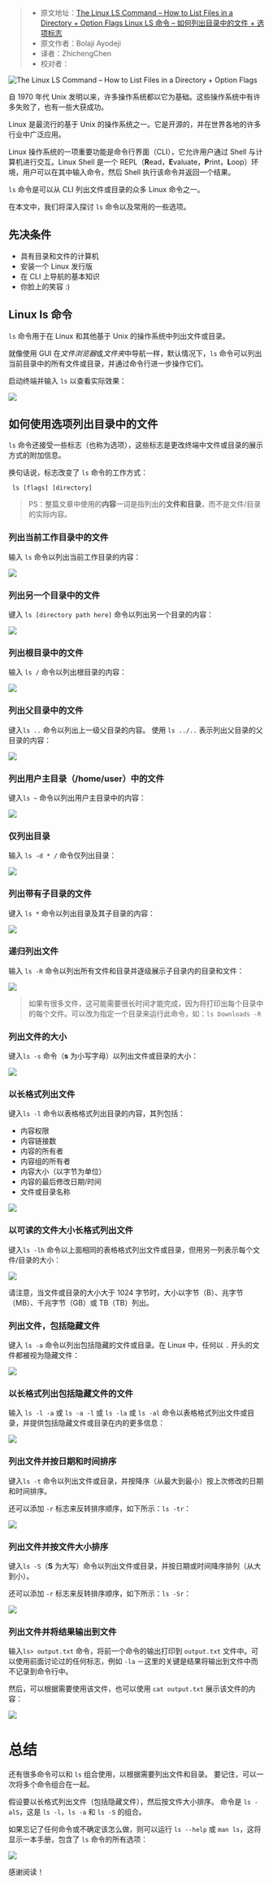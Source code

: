 > -   原文地址：[The Linux LS Command – How to List Files in a Directory + Option Flags Linux LS 命令 – 如何列出目录中的文件 + 选项标志](https://www.freecodecamp.org/news/the-linux-ls-command-how-to-list-files-in-a-directory-with-options/)
> -   原文作者：Bolaji Ayodeji
> -   译者：ZhichengChen
> -   校对者：

![The Linux LS Command – How to List Files in a Directory + Option Flags](https://www.freecodecamp.org/news/content/images/size/w2000/2020/09/article-banner-7.png)

自 1970 年代 Unix 发明以来，许多操作系统都以它为基础。这些操作系统中有许多失败了，也有一些大获成功。

Linux 是最流行的基于 Unix 的操作系统之一。它是开源的，并在世界各地的许多行业中广泛应用。

Linux 操作系统的一项重要功能是命令行界面（CLI），它允许用户通过 Shell 与计算机进行交互。Linux Shell 是一个 REPL（**R**ead，**E**valuate，**P**rint，**L**oop）环境，用户可以在其中输入命令，然后 Shell 执行该命令并返回一个结果。

`ls` 命令是可以从 CLI 列出文件或目录的众多 Linux 命令之一。

在本文中，我们将深入探讨 `ls` 命令以及常用的一些选项。

## 先决条件

* 具有目录和文件的计算机
* 安装一个 Linux 发行版
* 在 CLI 上导航的基本知识
* 你脸上的笑容 :)

## Linux ls 命令

`ls` 命令用于在 Linux 和其他基于 Unix 的操作系统中列出文件或目录。

就像使用 GUI 在*文件浏览器*或*文件夹*中导航一样，默认情况下，`ls` 命令可以列出当前目录中的所有文件或目录，并通过命令行进一步操作它们。

启动终端并输入 `ls` 以查看实际效果：

![](https://www.freecodecamp.org/news/content/images/2020/08/Screenshot-2020-08-20-at-9.40.29-PM.png)

## 如何使用选项列出目录中的文件

`ls` 命令还接受一些标志（也称为选项），这些标志是更改终端中文件或目录的展示方式的附加信息。

换句话说，标志改变了 `ls` 命令的工作方式：

```
 ls [flags] [directory]
```

> PS：整篇文章中使用的**内容**一词是指列出的**文件和目录**，而不是文件/目录的实际内容。

### 列出当前工作目录中的文件

输入 `ls` 命令以列出当前工作目录的内容：

![](https://www.freecodecamp.org/news/content/images/2020/08/Screenshot-2020-08-20-at-9.40.29-PM.png)

### 列出另一个目录中的文件

键入 `ls [directory path here]` 命令以列出另一个目录的内容：

![](https://www.freecodecamp.org/news/content/images/2020/08/Screenshot-2020-08-20-at-10.32.52-PM.png)

### 列出根目录中的文件

输入 `ls /` 命令以列出根目录的内容：

![](https://www.freecodecamp.org/news/content/images/2020/08/Screenshot-2020-08-20-at-10.46.10-PM.png)

### 列出父目录中的文件

键入`ls ..` 命令以列出上一级父目录的内容。 使用 `ls ../..` 表示列出父目录的父目录的内容：

![](https://www.freecodecamp.org/news/content/images/2020/08/Screenshot-2020-08-20-at-10.48.22-PM.png)

### 列出用户主目录（/home/user）中的文件

键入`ls ~` 命令以列出用户主目录中的内容：

![](https://www.freecodecamp.org/news/content/images/2020/08/Screenshot-2020-08-20-at-10.51.19-PM.png)

### 仅列出目录

输入 `ls -d * /` 命令仅列出目录：

![](https://www.freecodecamp.org/news/content/images/2020/08/Screenshot-2020-08-21-at-12.53.05-PM.png)

### 列出带有子目录的文件

键入  `ls *`  命令以列出目录及其子目录的内容：

![](https://www.freecodecamp.org/news/content/images/2020/08/Screenshot-2020-08-21-at-1.07.54-PM.png)

### 递归列出文件

输入 `ls -R` 命令以列出所有文件和目录并逐级展示子目录内的目录和文件：

![](https://www.freecodecamp.org/news/content/images/2020/09/Screenshot-2020-09-01-at-9.04.56-AM.png)

> 如果有很多文件，这可能需要很长时间才能完成，因为将打印出每个目录中的每个文件。可以改为指定一个目录来运行此命令，如：`ls Downloads -R`

### 列出文件的大小

键入`ls -s` 命令（**s** 为小写字母）以列出文件或目录的大小：

![](https://www.freecodecamp.org/news/content/images/2020/08/Screenshot-2020-08-21-at-12.30.19-PM.png)

###  以长格式列出文件

键入`ls -l` 命令以表格格式列出目录的内容，其列包括：

* 内容权限
* 内容链接数
* 内容的所有者
* 内容组的所有者
* 内容大小（以字节为单位）
* 内容的最后修改日期/时间
* 文件或目录名称

![](https://www.freecodecamp.org/news/content/images/2020/08/Screenshot-2020-08-20-at-10.52.37-PM.png)

### 以可读的文件大小长格式列出文件

键入`ls -lh` 命令以上面相同的表格格式列出文件或目录，但用另一列表示每个文件/目录的大小：

![](https://www.freecodecamp.org/news/content/images/2020/08/Screenshot-2020-08-21-at-12.14.33-PM.png)

请注意，当文件或目录的大小大于 1024 字节时，大小以字节（B）、兆字节（MB）、千兆字节（GB）或 TB（TB）列出。

### 列出文件，包括隐藏文件

键入 `ls -a`  命令以列出包括隐藏的文件或目录。在 Linux 中，任何以 `.` 开头的文件都被视为隐藏文件：

![](https://www.freecodecamp.org/news/content/images/2020/08/Screenshot-2020-08-21-at-11.12.26-AM.png)

### 以长格式列出包括隐藏文件的文件

输入 `ls -l -a` 或 `ls -a -l` 或  `ls -la` 或 `ls -al` 命令以表格格式列出文件或目录，并提供包括隐藏文件或目录在内的更多信息：

![](https://www.freecodecamp.org/news/content/images/2020/08/Screenshot-2020-08-21-at-12.17.01-PM.png)

### 列出文件并按日期和时间排序

键入`ls -t` 命令以列出文件或目录，并按降序（从最大到最小）按上次修改的日期和时间排序。

还可以添加 `-r` 标志来反转排序顺序，如下所示：`ls -tr`：

![](https://www.freecodecamp.org/news/content/images/2020/08/Screenshot-2020-08-21-at-12.20.09-PM.png)

### 列出文件并按文件大小排序

键入`ls -S`（**S** 为大写）命令以列出文件或目录，并按日期或时间降序排列（从大到小）。

还可以添加 `-r` 标志来反转排序顺序，如下所示：`ls -Sr`：

![](https://www.freecodecamp.org/news/content/images/2020/08/Screenshot-2020-08-21-at-12.20.38-PM.png)

###  列出文件并将结果输出到文件

输入`ls> output.txt` 命令，将前一个命令的输出打印到 `output.txt` 文件中。可以使用前面讨论过的任何标志，例如 `-la` －这里的关键是结果将输出到文件中而不记录到命令行中。

然后，可以根据需要使用该文件，也可以使用 `cat output.txt` 展示该文件的内容：

![](https://www.freecodecamp.org/news/content/images/2020/09/Screenshot-2020-09-01-at-9.12.59-AM.png)

# 总结

还有很多命令可以和 `ls` 组合使用，以根据需要列出文件和目录。 要记住，可以一次将多个命令组合在一起。

假设要以长格式列出文件（包括隐藏文件），然后按文件大小排序。 命令是 `ls -alS`，这是 `ls -l`，`ls -a` 和 `ls -S` 的组合。

如果忘记了任何命令或不确定该怎么做，则可以运行 `ls --help` 或 `man ls`，这将显示一本手册，包含了 `ls` 命令的所有选项：

![](https://www.freecodecamp.org/news/content/images/2020/09/Screenshot-2020-09-01-at-9.57.37-AM.png)

感谢阅读！
